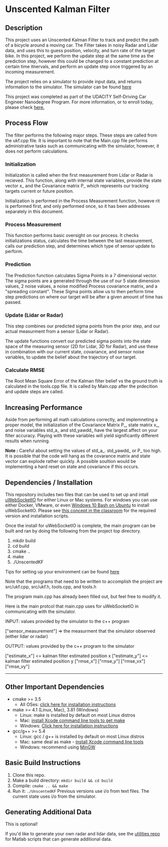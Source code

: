 
# Unscented Kalman Filter 

## Description

This project uses an Unscented Kalman Filter to track and predict the path of a bicycle around a moving car.
The Filter takes in noisy Radar and Lidar data, and uses this to guess position, velocity, and turn rate of the target bike.
In this project, we perform the update step at the same time as the prediction step, however this could be changed to
a constant prediction at certain time itnervals, and perform an update step once triggered by an incoming measurement.

The project relies on a simulator to provide input data, and returns information to the simulator.
The simulator can be found [here](https://github.com/udacity/self-driving-car-sim/releases)

This project was completed as part of the UDACITY Self-Driving Car Engineer Nanodegree Program. For more information, or to enroll today, please check [here.](https://www.udacity.com/course/self-driving-car-engineer-nanodegree--nd013) 


## Process Flow

The filter performs the following major steps. These steps are called from the ukf.cpp file. It is important to note that
the Main.cpp file performs administrative tasks such as communicating with the simulator, however, it does not perform
calculations.

### Initialization
Initialization is called when the first measurement from Lidar or Radar is recieved. This function, along with internal state variables, provide the state vector x_ and the Covariance matrix P_ which represents our tracking targets current or future position. 

Initialization is performed in the Process Measurement function, howeve rit is performed first, and only performed once, so it has been addresses separately in this document.

### Process Measurement
This function performs basic oversight on our process. It checks initializations status, calculates the time between the 
last measurement, calls our prediction step, and determines which type of sensor update to perform.


### Prediction
The Prediction function calculates Sigma Points in a 7 dimensional vector. The sigma points are a generated through the 
use of our 5 state dimension values, 2 noise values, a noise modified Process covariance matrix, and a "spreading constant". 
These Sigma points allow us to then perform time step predictions on where our target will be after a given amount of 
time has passed. 

### Update (Lidar or Radar)
This step combines our predicted sigma points from the prior step, and our actual measurment from a sensor (Lidar or Radar).

The update functions convert our predicted sigma points into the state space of the measuring sensor (2D for Lidar, 3D for Radar),
and use these in combination with our current state, covariance, and sensor noise variables, to update the belief about the
 trajectory of our target.
 
 ### Calculate RMSE
 
 The Root Mean Square Error of the Kalman filter belief vs the ground truth is calculated in the tools.cpp file. It is 
 called by Main.cpp after the prdecition and update steps are called.
 
 
 ## Increasing Performance
 
 Aside from performing all math calculations correctly, and implemneting a proper model, the initialization of the 
 Covariance Matrix P_, state matrix x_, and noise variables std_a_ and std_yawdd_ have the largest affect on your 
 filter accuracy. Playing with these variables will yield significantly different results when running.
 
 **Note :** Careful about setting the values of std_a_. std_yawdd_ or P_ too high. It is possible that the code will hang
 as the covarance matrix and state vector can explode rather quickly. A possible soultion would be implementing a hard
 reset on state and covariance if this occurs.





## Dependencies / Installation
This repository includes two files that can be used to set up and intall [uWebSocketIO](https://github.com/uWebSockets/uWebSockets) for either Linux or Mac systems. For windows you can use either Docker, VMware, or even [Windows 10 Bash on Ubuntu](https://www.howtogeek.com/249966/how-to-install-and-use-the-linux-bash-shell-on-windows-10/) to install uWebSocketIO. Please see [this concept in the classroom](https://classroom.udacity.com/nanodegrees/nd013/parts/40f38239-66b6-46ec-ae68-03afd8a601c8/modules/0949fca6-b379-42af-a919-ee50aa304e6a/lessons/f758c44c-5e40-4e01-93b5-1a82aa4e044f/concepts/16cf4a78-4fc7-49e1-8621-3450ca938b77) for the required version and installation scripts.

Once the install for uWebSocketIO is complete, the main program can be built and ran by doing the following from the project top directory.

1. mkdir build
2. cd build
3. cmake ..
4. make
5. ./UnscentedKF

Tips for setting up your environment can be found [here](https://classroom.udacity.com/nanodegrees/nd013/parts/40f38239-66b6-46ec-ae68-03afd8a601c8/modules/0949fca6-b379-42af-a919-ee50aa304e6a/lessons/f758c44c-5e40-4e01-93b5-1a82aa4e044f/concepts/23d376c7-0195-4276-bdf0-e02f1f3c665d)

Note that the programs that need to be written to accomplish the project are src/ukf.cpp, src/ukf.h, tools.cpp, and tools.h

The program main.cpp has already been filled out, but feel free to modify it.

Here is the main protcol that main.cpp uses for uWebSocketIO in communicating with the simulator.


INPUT: values provided by the simulator to the c++ program

["sensor_measurement"] => the measurment that the simulator observed (either lidar or radar)


OUTPUT: values provided by the c++ program to the simulator

["estimate_x"] <= kalman filter estimated position x
["estimate_y"] <= kalman filter estimated position y
["rmse_x"]
["rmse_y"]
["rmse_vx"]
["rmse_vy"]

---


## Other Important Dependencies
* cmake >= 3.5
  * All OSes: [click here for installation instructions](https://cmake.org/install/)
* make >= 4.1 (Linux, Mac), 3.81 (Windows)
  * Linux: make is installed by default on most Linux distros
  * Mac: [install Xcode command line tools to get make](https://developer.apple.com/xcode/features/)
  * Windows: [Click here for installation instructions](http://gnuwin32.sourceforge.net/packages/make.htm)
* gcc/g++ >= 5.4
  * Linux: gcc / g++ is installed by default on most Linux distros
  * Mac: same deal as make - [install Xcode command line tools](https://developer.apple.com/xcode/features/)
  * Windows: recommend using [MinGW](http://www.mingw.org/)

## Basic Build Instructions

1. Clone this repo.
2. Make a build directory: `mkdir build && cd build`
3. Compile: `cmake .. && make`
4. Run it: `./UnscentedKF` Previous versions use i/o from text files.  The current state uses i/o
from the simulator.



## Generating Additional Data

This is optional!

If you'd like to generate your own radar and lidar data, see the
[utilities repo](https://github.com/udacity/CarND-Mercedes-SF-Utilities) for
Matlab scripts that can generate additional data.
